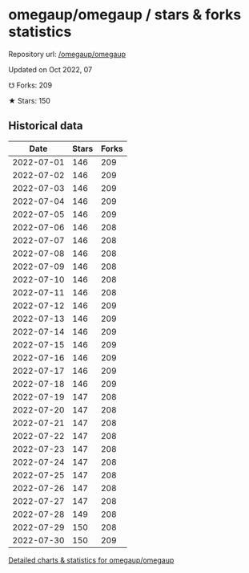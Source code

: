 # omegaup/omegaup / stars & forks statistics

Repository url: [/omegaup/omegaup](https://github.com/omegaup/omegaup)

Updated on Oct 2022, 07

☋ Forks: 209

★ Stars: 150

## Historical data
| Date | Stars | Forks |
|------|-------|-------|
| 2022-07-01 | 146 | 209 | 
| 2022-07-02 | 146 | 209 | 
| 2022-07-03 | 146 | 209 | 
| 2022-07-04 | 146 | 209 | 
| 2022-07-05 | 146 | 209 | 
| 2022-07-06 | 146 | 208 | 
| 2022-07-07 | 146 | 208 | 
| 2022-07-08 | 146 | 208 | 
| 2022-07-09 | 146 | 208 | 
| 2022-07-10 | 146 | 208 | 
| 2022-07-11 | 146 | 208 | 
| 2022-07-12 | 146 | 209 | 
| 2022-07-13 | 146 | 209 | 
| 2022-07-14 | 146 | 209 | 
| 2022-07-15 | 146 | 209 | 
| 2022-07-16 | 146 | 209 | 
| 2022-07-17 | 146 | 209 | 
| 2022-07-18 | 146 | 209 | 
| 2022-07-19 | 147 | 208 | 
| 2022-07-20 | 147 | 208 | 
| 2022-07-21 | 147 | 208 | 
| 2022-07-22 | 147 | 208 | 
| 2022-07-23 | 147 | 208 | 
| 2022-07-24 | 147 | 208 | 
| 2022-07-25 | 147 | 208 | 
| 2022-07-26 | 147 | 208 | 
| 2022-07-27 | 147 | 208 | 
| 2022-07-28 | 149 | 208 | 
| 2022-07-29 | 150 | 208 | 
| 2022-07-30 | 150 | 209 | 


[Detailed charts & statistics for omegaup/omegaup](https://reviewgithub.com/rep/omegaup/omegaup)
